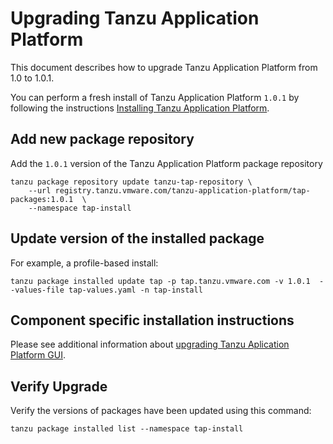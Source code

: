 # Upgrading Tanzu Application Platform

This document describes how to upgrade Tanzu Application Platform from 1.0 to 1.0.1.

You can perform a fresh install of Tanzu Application Platform `1.0.1` by following the instructions
[Installing Tanzu Application Platform](install-intro.html).

## Add new package repository

Add the `1.0.1` version of the Tanzu Application Platform package repository

```
tanzu package repository update tanzu-tap-repository \
    --url registry.tanzu.vmware.com/tanzu-application-platform/tap-packages:1.0.1  \
    --namespace tap-install
```

## Update version of the installed package

For example, a profile-based install:
```
tanzu package installed update tap -p tap.tanzu.vmware.com -v 1.0.1  --values-file tap-values.yaml -n tap-install
```

## Component specific installation instructions

Please see additional information about [upgrading Tanzu Aplication Platform GUI](https://docs.vmware.com/en/Tanzu-Application-Platform/1.1/tap/GUID-tap-gui-upgrades.html).

## Verify Upgrade

Verify the versions of packages have been updated using this command:
```
tanzu package installed list --namespace tap-install
```
